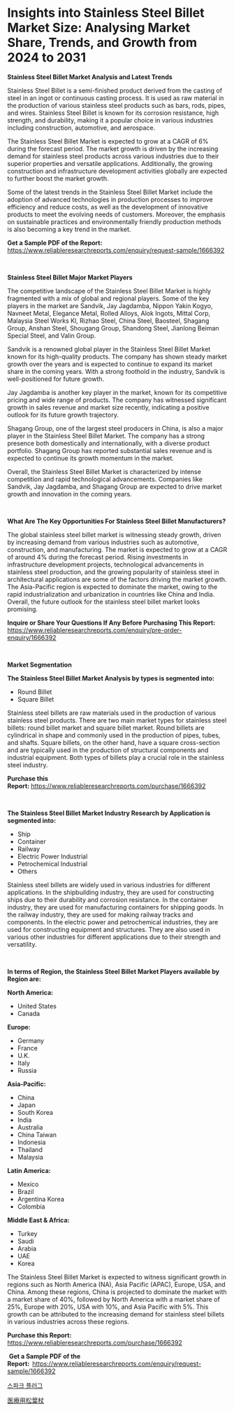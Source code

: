 <p><h1>Insights into Stainless Steel Billet Market Size: Analysing Market Share, Trends, and Growth from 2024 to 2031</h1></p><p><strong>Stainless Steel Billet Market Analysis and Latest Trends</strong></p>
<p><p>Stainless Steel Billet is a semi-finished product derived from the casting of steel in an ingot or continuous casting process. It is used as raw material in the production of various stainless steel products such as bars, rods, pipes, and wires. Stainless Steel Billet is known for its corrosion resistance, high strength, and durability, making it a popular choice in various industries including construction, automotive, and aerospace.</p><p>The Stainless Steel Billet Market is expected to grow at a CAGR of 6% during the forecast period. The market growth is driven by the increasing demand for stainless steel products across various industries due to their superior properties and versatile applications. Additionally, the growing construction and infrastructure development activities globally are expected to further boost the market growth.</p><p>Some of the latest trends in the Stainless Steel Billet Market include the adoption of advanced technologies in production processes to improve efficiency and reduce costs, as well as the development of innovative products to meet the evolving needs of customers. Moreover, the emphasis on sustainable practices and environmentally friendly production methods is also becoming a key trend in the market.</p></p>
<p><strong>Get a Sample PDF of the Report:&nbsp;</strong> <a href="https://www.reliableresearchreports.com/enquiry/request-sample/1666392">https://www.reliableresearchreports.com/enquiry/request-sample/1666392</a></p>
<p>&nbsp;</p>
<p><strong>Stainless Steel Billet Major Market Players</strong></p>
<p><p>The competitive landscape of the Stainless Steel Billet Market is highly fragmented with a mix of global and regional players. Some of the key players in the market are Sandvik, Jay Jagdamba, Nippon Yakin Kogyo, Navneet Metal, Elegance Metal, Rolled Alloys, Alok Ingots, Mittal Corp, Malaysia Steel Works Kl, Rizhao Steel, China Steel, Baosteel, Shagang Group, Anshan Steel, Shougang Group, Shandong Steel, Jianlong Beiman Special Steel, and Valin Group.</p><p>Sandvik is a renowned global player in the Stainless Steel Billet Market known for its high-quality products. The company has shown steady market growth over the years and is expected to continue to expand its market share in the coming years. With a strong foothold in the industry, Sandvik is well-positioned for future growth.</p><p>Jay Jagdamba is another key player in the market, known for its competitive pricing and wide range of products. The company has witnessed significant growth in sales revenue and market size recently, indicating a positive outlook for its future growth trajectory.</p><p>Shagang Group, one of the largest steel producers in China, is also a major player in the Stainless Steel Billet Market. The company has a strong presence both domestically and internationally, with a diverse product portfolio. Shagang Group has reported substantial sales revenue and is expected to continue its growth momentum in the market.</p><p>Overall, the Stainless Steel Billet Market is characterized by intense competition and rapid technological advancements. Companies like Sandvik, Jay Jagdamba, and Shagang Group are expected to drive market growth and innovation in the coming years.</p></p>
<p>&nbsp;</p>
<p><strong>What Are The Key Opportunities For Stainless Steel Billet Manufacturers?</strong></p>
<p><p>The global stainless steel billet market is witnessing steady growth, driven by increasing demand from various industries such as automotive, construction, and manufacturing. The market is expected to grow at a CAGR of around 4% during the forecast period. Rising investments in infrastructure development projects, technological advancements in stainless steel production, and the growing popularity of stainless steel in architectural applications are some of the factors driving the market growth. The Asia-Pacific region is expected to dominate the market, owing to the rapid industrialization and urbanization in countries like China and India. Overall, the future outlook for the stainless steel billet market looks promising.</p></p>
<p><strong>Inquire or Share Your Questions If Any Before Purchasing This Report:</strong> <a href="https://www.reliableresearchreports.com/enquiry/pre-order-enquiry/1666392">https://www.reliableresearchreports.com/enquiry/pre-order-enquiry/1666392</a></p>
<p>&nbsp;</p>
<p><strong>Market Segmentation</strong></p>
<p><strong>The Stainless Steel Billet Market Analysis by types is segmented into:</strong></p>
<p><ul><li>Round Billet</li><li>Square Billet</li></ul></p>
<p><p>Stainless steel billets are raw materials used in the production of various stainless steel products. There are two main market types for stainless steel billets: round billet market and square billet market. Round billets are cylindrical in shape and commonly used in the production of pipes, tubes, and shafts. Square billets, on the other hand, have a square cross-section and are typically used in the production of structural components and industrial equipment. Both types of billets play a crucial role in the stainless steel industry.</p></p>
<p><strong>Purchase this Report:&nbsp;</strong><a href="https://www.reliableresearchreports.com/purchase/1666392">https://www.reliableresearchreports.com/purchase/1666392</a></p>
<p>&nbsp;</p>
<p><strong>The Stainless Steel Billet Market Industry Research by Application is segmented into:</strong></p>
<p><ul><li>Ship</li><li>Container</li><li>Railway</li><li>Electric Power Industrial</li><li>Petrochemical Industrial</li><li>Others</li></ul></p>
<p><p>Stainless steel billets are widely used in various industries for different applications. In the shipbuilding industry, they are used for constructing ships due to their durability and corrosion resistance. In the container industry, they are used for manufacturing containers for shipping goods. In the railway industry, they are used for making railway tracks and components. In the electric power and petrochemical industries, they are used for constructing equipment and structures. They are also used in various other industries for different applications due to their strength and versatility.</p></p>
<p>&nbsp;</p>
<p><strong>In terms of Region, the Stainless Steel Billet Market Players available by Region are:</strong></p>
<p>
    <p> <strong> North America: </strong>
        <ul>
            <li>United States</li>
            <li>Canada</li>
        </ul>
        </p> 
    <p> <strong> Europe: </strong>
        <ul>
            <li>Germany</li>
            <li>France</li>
            <li>U.K.</li>
            <li>Italy</li>
            <li>Russia</li>
        </ul>
        </p> 
    <p> <strong> Asia-Pacific: </strong>
        <ul>
            <li>China</li>
            <li>Japan</li>
            <li>South Korea</li>
            <li>India</li>
            <li>Australia</li>
            <li>China Taiwan</li>
            <li>Indonesia</li>
            <li>Thailand</li>
            <li>Malaysia</li>
        </ul>
        </p> 
    <p> <strong> Latin America: </strong>
        <ul>
            <li>Mexico</li>
            <li>Brazil</li>
            <li>Argentina Korea</li>
            <li>Colombia</li>
        </ul>
        </p> 
    <p> <strong> Middle East & Africa: </strong>
        <ul>
            <li>Turkey</li>
            <li>Saudi</li>
            <li>Arabia</li>
            <li>UAE</li>
            <li>Korea</li>
        </ul>
    </p>
    </p>
<p><p>The Stainless Steel Billet Market is expected to witness significant growth in regions such as North America (NA), Asia Pacific (APAC), Europe, USA, and China. Among these regions, China is projected to dominate the market with a market share of 40%, followed by North America with a market share of 25%, Europe with 20%, USA with 10%, and Asia Pacific with 5%. This growth can be attributed to the increasing demand for stainless steel billets in various industries across these regions.</p></p>
<p><strong>Purchase this Report: </strong><a href="https://www.reliableresearchreports.com/purchase/1666392">https://www.reliableresearchreports.com/purchase/1666392</a></p>
<p>&nbsp;<strong>Get a Sample PDF of the Report:&nbsp;&nbsp;</strong><a href="https://www.reliableresearchreports.com/enquiry/request-sample/1666392">https://www.reliableresearchreports.com/enquiry/request-sample/1666392</a></p>
<p><strong></strong></p>
<p><p><a href="https://github.com/jntpkh496620/Market-Research-Report-List-1/blob/main/3793787193958.md">스파크 플러그</a></p><p><a href="https://github.com/lababdou/Market-Research-Report-List-2/blob/main/3314920194234.md">医療用松葉杖</a></p></p>